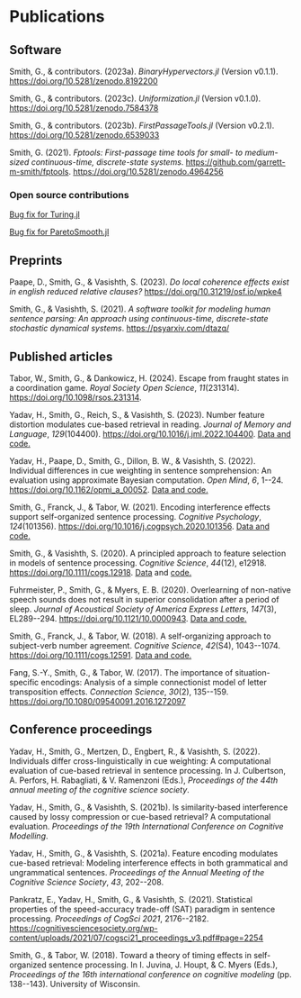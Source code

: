 # Publications

## Software

Smith, G., & contributors. (2023a). *BinaryHypervectors.jl* (Version
v0.1.1). <https://doi.org/10.5281/zenodo.8192200>

Smith, G., & contributors. (2023c). *Uniformization.jl* (Version
v0.1.0). <https://doi.org/10.5281/zenodo.7584378>

Smith, G., & contributors. (2023b). *FirstPassageTools.jl* (Version
v0.2.1). <https://doi.org/10.5281/zenodo.6539033>

Smith, G. (2021). *Fptools: First-passage time tools for small- to
medium-sized continuous-time, discrete-state systems*.
https://github.com/garrett-m-smith/fptools.
<https://doi.org/10.5281/zenodo.4964256>

### Open source contributions

[Bug fix for
Turing.jl](https://github.com/TuringLang/Turing.jl/pull/2167)

[Bug fix for
ParetoSmooth.jl](https://github.com/TuringLang/ParetoSmooth.jl/pull/92)

## Preprints

Paape, D., Smith, G., & Vasishth, S. (2023). *Do local coherence effects
exist in english reduced relative clauses?*
<https://doi.org/10.31219/osf.io/wpke4>

Smith, G., & Vasishth, S. (2021). *A software toolkit for modeling human
sentence parsing: An approach using continuous-time, discrete-state
stochastic dynamical systems*. <https://psyarxiv.com/dtazq/>

## Published articles

Tabor, W., Smith, G., & Dankowicz, H. (2024). Escape from fraught states
in a coordination game. *Royal Society Open Science*, *11*(231314).
<https://doi.org/10.1098/rsos.231314>.

Yadav, H., Smith, G., Reich, S., & Vasishth, S. (2023). Number feature
distortion modulates cue-based retrieval in reading. *Journal of Memory
and Language*, *129*(104400).
<https://doi.org/10.1016/j.jml.2022.104400>. [Data and
code.](https://osf.io/gqj3p/)

Yadav, H., Paape, D., Smith, G., Dillon, B. W., & Vasishth, S. (2022).
Individual differences in cue weighting in sentence somprehension: An
evaluation using approximate Bayesian computation. *Open Mind*, *6*,
1--24. <https://doi.org/10.1162/opmi_a_00052>. [Data and
code.](https://osf.io/3na9q/)

Smith, G., Franck, J., & Tabor, W. (2021). Encoding interference effects
support self-organized sentence processing. *Cognitive Psychology*,
*124*(101356). <https://doi.org/10.1016/j.cogpsych.2020.101356>. [Data
and code.](https://osf.io/hjrkn/)

Smith, G., & Vasishth, S. (2020). A principled approach to feature
selection in models of sentence processing. *Cognitive Science*,
*44*(12), e12918. <https://doi.org/10.1111/cogs.12918>.
[Data](https://osf.io/395xb/) and
[code.](https://github.com/smith-garrett/spec_context)

Fuhrmeister, P., Smith, G., & Myers, E. B. (2020). Overlearning of
non-native speech sounds does not result in superior consolidation after
a period of sleep. *Journal of Acoustical Society of America Express
Letters*, *147*(3), EL289--294. <https://doi.org/10.1121/10.0000943>.
[Data and code.](https://osf.io/hm24w/)

Smith, G., Franck, J., & Tabor, W. (2018). A self-organizing approach to
subject-verb number agreement. *Cognitive Science*, *42*(S4),
1043--1074. <https://doi.org/10.1111/cogs.12591>. [Data and
code.](https://github.com/smith-garrett/SmithFranckTabor2018)

Fang, S.-Y., Smith, G., & Tabor, W. (2017). The importance of
situation-specific encodings: Analysis of a simple connectionist model
of letter transposition effects. *Connection Science*, *30*(2),
135--159. <https://doi.org/10.1080/09540091.2016.1272097>

## Conference proceedings

Yadav, H., Smith, G., Mertzen, D., Engbert, R., & Vasishth, S. (2022).
Individuals differ cross-linguistically in cue weighting: A
computational evaluation of cue-based retrieval in sentence processing.
In J. Culbertson, A. Perfors, H. Rabagliati, & V. Ramenzoni (Eds.),
*Proceedings of the 44th annual meeting of the cognitive science
society*.

Yadav, H., Smith, G., & Vasishth, S. (2021b). Is similarity-based
interference caused by lossy compression or cue-based retrieval? A
computational evaluation. *Proceedings of the 19th International
Conference on Cognitive Modelling*.

Yadav, H., Smith, G., & Vasishth, S. (2021a). Feature encoding modulates
cue-based retrieval: Modeling interference effects in both grammatical
and ungrammatical sentences. *Proceedings of the Annual Meeting of the
Cognitive Science Society*, *43*, 202--208.

Pankratz, E., Yadav, H., Smith, G., & Vasishth, S. (2021). Statistical
properties of the speed-accuracy trade-off (SAT) paradigm in sentence
processing. *Proceedings of CogSci 2021*, 2176--2182.
<https://cognitivesciencesociety.org/wp-content/uploads/2021/07/cogsci21_proceedings_v3.pdf#page=2254>

Smith, G., & Tabor, W. (2018). Toward a theory of timing effects in
self-organized sentence processing. In I. Juvina, J. Houpt, & C. Myers
(Eds.), *Proceedings of the 16th international conference on cognitive
modeling* (pp. 138--143). University of Wisconsin.

